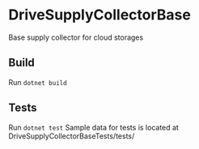 # DriveSupplyCollectorBase
Base supply collector for cloud storages

## Build
Run `dotnet build`

## Tests
Run `dotnet test`
Sample data for tests is located at DriveSupplyCollectorBaseTests/tests/
